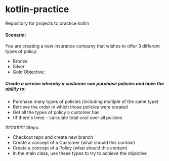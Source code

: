 # kotlin-practice
Repository for projects to practice kotlin

#### Scenario:

You are creating a new insurance company that wishes to offer 3 different types of policy:

- Bronze
- Silver
- Gold
Objective:

##### Create a service whereby a customer can purchase policies and have the ability to:

- Purchase many types of policies (including multiple of the same type)
- Retrieve the order in which those policies were created
- Get all the types of policy a customer has
- (If there's time) - calculate total cost over all policies

####### Steps:

- Checkout repo and create new branch
- Create a concept of a Customer (what should this contain)
- Create a concept of a Policy (what should this contain)
- In the main class, use these types to try to achieve the objective
